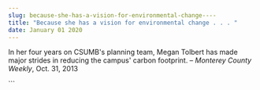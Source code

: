 ```yaml
---
slug: because-she-has-a-vision-for-environmental-change----
title: "Because she has a vision for environmental change . . . "
date: January 01 2020
---
```


 
<p>
  In her four years on CSUMB's planning team, Megan Tolbert has made major
  strides in reducing the campus' carbon footprint. –
  <em>Monterey County Weekly</em>, Oct. 31, 2013
</p>
```
